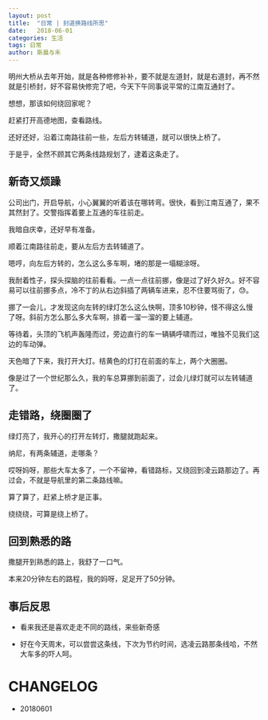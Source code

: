 ```yaml
---
layout: post
title:  "日常 | 封道换路线所思"
date:   2018-06-01
categories: 生活
tags: 日常
author: 斯晨与禾
---
```

明州大桥从去年开始，就是各种修修补补，要不就是左道封，就是右道封，再不然就是引桥封，好不容易快修完了吧，今天下午同事说平常的江南互通封了。

想想，那该如何绕回家呢？

赶紧打开高德地图，查看路线。

还好还好，沿着江南路往前一些，左后方转辅道，就可以很快上桥了。

于是乎，全然不顾其它两条线路规划了，逮着这条走了。


## 新奇又烦躁

公司出门，开启导航，小心翼翼的听着该在哪转弯。很快，看到江南互通了，果不其然封了。交警指挥着要上互通的车往前走。

我暗自庆幸，还好早有准备。

顺着江南路往前走，要从左后方去转辅道了。

嗯哼，向左后方转的，怎么这么多车啊，堵的那是一塌糊涂呀。

我耐着性子，探头探脑的往前看看。一点一点往前挪，像是过了好久好久。好不容易可以往前挪多点，冷不丁的从右边斜插了两辆车进来，忍不住要骂街了，😓。

挪了一会儿，才发现这向左转的绿灯怎么这么快啊，顶多10秒钟，怪不得这么慢了呀。斜前方怎么那么多大车啊，排着一溜一溜的要上辅道。

等待着，头顶的飞机声轰隆而过，旁边直行的车一辆辆呼啸而过，唯独不见我们这边的车动弹。

天色暗了下来，我打开大灯。桔黄色的灯打在前面的车上，两个大圈圈。

像是过了一个世纪那么久，我的车总算挪到前面了，过会儿绿灯就可以左转辅道了。


## 走错路，绕圈圈了

绿灯亮了，我开心的打开左转灯，撒腿就跑起来。

纳尼，有两条辅道，走哪条？

哎呀妈呀，那些大车太多了，一个不留神，看错路标，又绕回到凌云路那边了。再过会，不就是导航里的第二条路线嘛。

算了算了，赶紧上桥才是正事。

绕绕绕，可算是绕上桥了。


## 回到熟悉的路

撒腿开到熟悉的路上，我舒了一口气。

本来20分钟左右的路程，我的妈呀，足足开了50分钟。

## 事后反思

- 看来我还是喜欢走走不同的路线，来些新奇感

- 好在今天周末，可以尝尝这条线，下次为节约时间，选凌云路那条线哈，不然大车多的吓人呵。


# CHANGELOG

- 20180601
